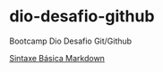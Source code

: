 # dio-desafio-github
Bootcamp Dio Desafio Git/Github

[Sintaxe Básica Markdown](https://www.markdownguide.org/basic-syntax/)

